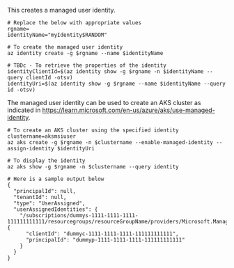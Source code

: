 This creates a managed user identity.

```
# Replace the below with appropriate values
rgname=
identityName="myIdentity$RANDOM"
```

```
# To create the managed user identity
az identity create -g $rgname --name $identityName

# TBDc - To retrieve the properties of the identity
identityClientId=$(az identity show -g $rgname -n $identityName --query clientId -otsv)
identityUri=$(az identity show -g $rgname --name $identityName --query id -otsv)
```

The managed user identity can be used to create an AKS cluster as indicated in https://learn.microsoft.com/en-us/azure/aks/use-managed-identity.

```
# To create an AKS cluster using the specified identity
clustername=aksmsiuser
az aks create -g $rgname -n $clustername --enable-managed-identity --assign-identity $identityUri
```

```
# To display the identity
az aks show -g $rgname -n $clustername --query identity

# Here is a sample output below
{
  "principalId": null,
  "tenantId": null,
  "type": "UserAssigned",
  "userAssignedIdentities": {
    "/subscriptions/dummys-1111-1111-1111-111111111111/resourcegroups/resourceGroupName/providers/Microsoft.ManagedIdentity/userAssignedIdentities/myIdentity10733": {
      "clientId": "dummyc-1111-1111-1111-111111111111",
      "principalId": "dummyp-1111-1111-1111-111111111111"
    }
  }
}
```
